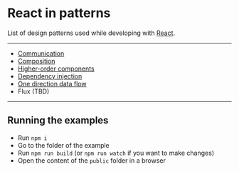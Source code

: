 # React in patterns

List of design patterns used while developing with [React](https://facebook.github.io/react/).

---

* [Communication](./patterns/communication/)
* [Composition](./patterns/composition/)
* [Higher-order components](./patterns/higher-order-components/)
* [Dependency injection](./patterns/dependency-injection)
* [One direction data flow](./patterns/one-direction-data-flow)
* Flux (TBD)

---

## Running the examples

* Run `npm i`
* Go to the folder of the example
* Run `npm run build` (or `npm run watch` if you want to make changes)
* Open the content of the `public` folder in a browser
